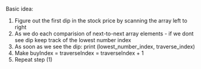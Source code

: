 Basic idea:

1. Figure out the first dip in the stock price by scanning the array left to right
2. As we do each comparision of next-to-next array elements - if we dont see dip keep track of the lowest number index 
3. As soon as we see the dip: print (lowest_number_index, traverse_index)
4. Make buyIndex = traverseIndex = traverseIndex + 1
5. Repeat step (1)
